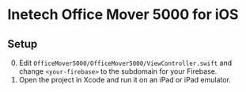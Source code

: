 # Inetech Office Mover 5000 for iOS

## Setup

0. Edit `OfficeMover5000/OfficeMover5000/ViewController.swift` and change `<your-firebase>` to
   the subdomain for your Firebase.
0. Open the project in Xcode and run it on an iPad or iPad emulator.